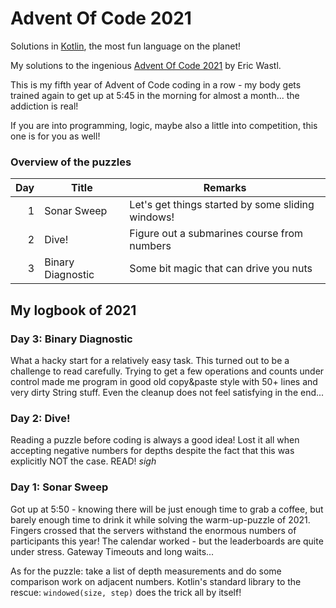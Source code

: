 # Advent Of Code 2021
Solutions in [Kotlin](https://www.kotlinlang.org/), the most fun language on the planet!

My solutions to the ingenious [Advent Of Code 2021](https://adventofcode.com/)
by Eric Wastl.

This is my fifth year of Advent of Code coding in a row - my body gets trained again
to get up at 5:45 in the morning for almost a month... the addiction is real!

If you are into programming, logic, maybe also a little into competition, this one is for you as well!

### Overview of the puzzles
|Day |Title                             |Remarks
|---:|----------------------------------|----|
|  1 |Sonar Sweep                       |Let's get things started by some sliding windows!|
|  2 |Dive!                             |Figure out a submarines course from numbers      |
|  3 |Binary Diagnostic                 |Some bit magic that can drive you nuts           |

## My logbook of 2021

### Day 3: Binary Diagnostic
What a hacky start for a relatively easy task. This turned out to be a challenge to 
read carefully. Trying to get a few operations and counts under control
made me program in good old copy&paste style with 50+ lines and very dirty String stuff.
Even the cleanup does not feel satisfying in the end...

### Day 2: Dive!
Reading a puzzle before coding is always a good idea! Lost it all when accepting negative 
numbers for depths despite the fact that this was explicitly NOT the case. READ! *sigh*

### Day 1: Sonar Sweep
Got up at 5:50 - knowing there will be just enough time to grab a coffee, but barely enough time to drink 
it while solving the warm-up-puzzle of 2021. Fingers crossed that the servers withstand the enormous
numbers of participants this year! 
The calendar worked - but the leaderboards are quite under stress. Gateway Timeouts and long waits...

As for the puzzle: take a list of depth measurements and do some comparison work on adjacent numbers.
Kotlin's standard library to the rescue: ```windowed(size, step)``` does the trick all by itself!
